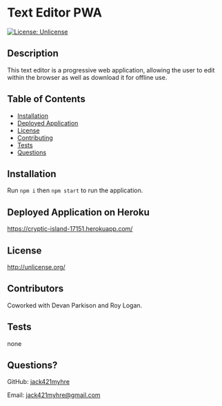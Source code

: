 # Text Editor PWA
[![License: Unlicense](https://img.shields.io/badge/license-Unlicense-blue.svg)](http://unlicense.org/)
## Description
This text editor is a progressive web application, allowing the user to edit within the browser as well as download it for offline use.
## Table of Contents
* [Installation](#Installation)
* [Deployed Application](#Deployed-Application)
* [License](#license)
* [Contributing](#contributing)
* [Tests](#tests)
* [Questions](#questions)

## Installation
Run ```npm i``` then ```npm start``` to run the application.
## Deployed Application on Heroku 
https://cryptic-island-17151.herokuapp.com/
## License

http://unlicense.org/
## Contributors
Coworked with Devan Parkison and Roy Logan.
## Tests
none
## Questions?
GitHub: [jack421myhre](https://github.com/jack421myhre)

Email: jack421myhre@gmail.com  